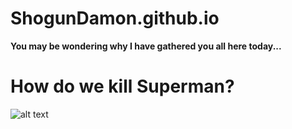 ShogunDamon.github.io
=====================

**You may be wondering why I have gathered you all here today...**

# How do we kill Superman?

![alt text](http://my.fakingnews.firstpost.com/files/2014/01/Kryptonite.jpg)
